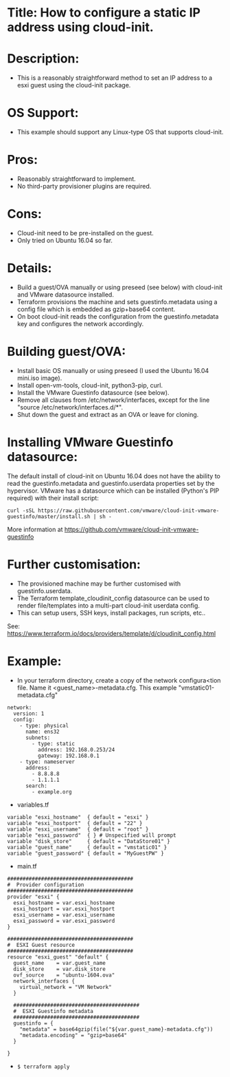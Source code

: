 # Title:  How to configure a static IP address using cloud-init.

# Description:
  * This is a reasonably straightforward method to set an IP address to a esxi guest using the cloud-init package.

# OS Support:
  * This example should support any Linux-type OS that supports cloud-init.

# Pros:
  * Reasonably straightforward to implement.
  * No third-party provisioner plugins are required.

# Cons:
  * Cloud-init need to be pre-installed on the guest.
  * Only tried on Ubuntu 16.04 so far.

# Details:
  * Build a guest/OVA manually or using preseed (see below) with cloud-init and VMware datasource installed.
  * Terraform provisions the machine and sets guestinfo.metadata using a config file which is embedded as gzip+base64 content.
  * On boot cloud-init reads the configuration from the guestinfo.metadata key and configures the network accordingly.

# Building guest/OVA:
  * Install basic OS manually or using preseed (I used the Ubuntu 16.04 mini.iso image).
  * Install open-vm-tools, cloud-init, python3-pip, curl.
  * Install the VMware Guestinfo datasource (see below).
  * Remove all clauses from /etc/network/interfaces, except for the line "source /etc/network/interfaces.d/*".
  * Shut down the guest and extract as an OVA or leave for cloning.

# Installing VMware Guestinfo datasource:

The default install of cloud-init on Ubuntu 16.04 does not have the ability to read the guestinfo.metadata and guestinfo.userdata properties set by the hypervisor. VMware has a datasource which can be installed (Python's PIP required) with their install script:

```
curl -sSL https://raw.githubusercontent.com/vmware/cloud-init-vmware-guestinfo/master/install.sh | sh -
```

More information at https://github.com/vmware/cloud-init-vmware-guestinfo

# Further customisation:

  * The provisioned machine may be further customised with guestinfo.userdata.
  * The Terraform template_cloudinit_config datasource can be used to render file/templates into a multi-part cloud-init userdata config.
  * This can setup users, SSH keys, install packages, run scripts, etc..

See: https://www.terraform.io/docs/providers/template/d/cloudinit_config.html

# Example:
  * In your terraform directory, create a copy of the network configura<tion file.   Name it <guest_name>-metadata.cfg.  This example "vmstatic01-metadata.cfg"
```
network:
  version: 1
  config:
    - type: physical
      name: ens32
      subnets:
        - type: static
          address: 192.168.0.253/24
          gateway: 192.168.0.1
    - type: nameserver
      address:
        - 8.8.8.8
        - 1.1.1.1
      search:
        - example.org
```
  * variables.tf
```
variable "esxi_hostname"  { default = "esxi" }
variable "esxi_hostport"  { default = "22" }
variable "esxi_username"  { default = "root" }
variable "esxi_password"  { } # Unspecified will prompt
variable "disk_store"     { default = "DataStore01" }
variable "guest_name"     { default = "vmstatic01" }
variable "guest_password" { default = "MyGuestPW" }

```
  * main.tf
```
#########################################
#  Provider configuration
#########################################
provider "esxi" {
  esxi_hostname = var.esxi_hostname
  esxi_hostport = var.esxi_hostport
  esxi_username = var.esxi_username
  esxi_password = var.esxi_password
}

#########################################
#  ESXI Guest resource
#########################################
resource "esxi_guest" "default" {
  guest_name    = var.guest_name
  disk_store    = var.disk_store
  ovf_source    = "ubuntu-1604.ova"
  network_interfaces {
    virtual_network = "VM Network"
  }

  #########################################
  #  ESXI Guestinfo metadata
  #########################################
  guestinfo = {
    "metadata" = base64gzip(file("${var.guest_name}-metadata.cfg"))
    "metadata.encoding" = "gzip+base64"
  }

}
```
  * `$ terraform apply`
